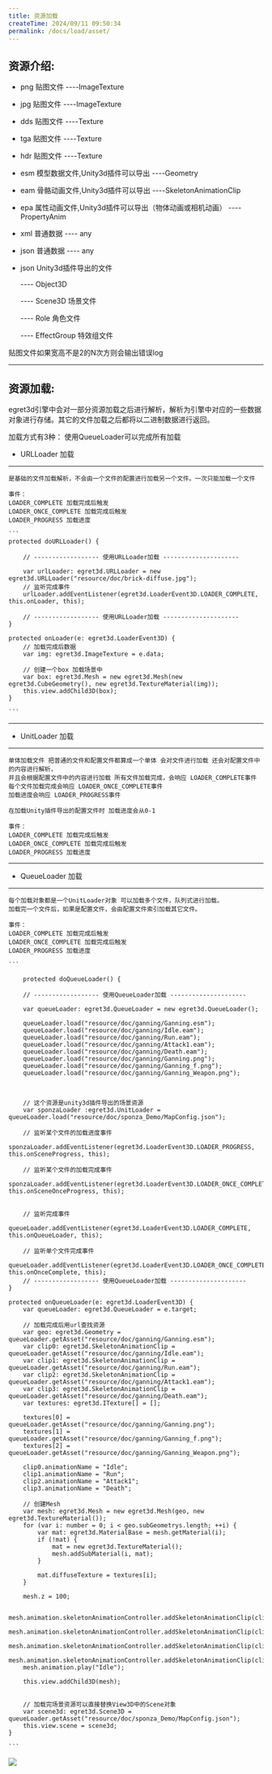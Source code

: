 ```yaml
---
title: 资源加载
createTime: 2024/09/11 09:50:34
permalink: /docs/load/asset/
---
```

资源介绍:
----------

* png 贴图文件  ----ImageTexture
 
* jpg 贴图文件  ----ImageTexture

* dds 贴图文件  ----Texture

* tga 贴图文件  ----Texture

* hdr 贴图文件  ----Texture

* esm 模型数据文件,Unity3d插件可以导出 ----Geometry

* eam 骨骼动画文件,Unity3d插件可以导出 ----SkeletonAnimationClip

* epa 属性动画文件,Unity3d插件可以导出（物体动画或相机动画） ----PropertyAnim

* xml 普通数据 ---- any

* json 普通数据 ---- any

* json Unity3d插件导出的文件 

     ---- Object3D

	 ---- Scene3D  场景文件 

	 ---- Role  角色文件 

	 ---- EffectGroup  特效组文件 

贴图文件如果宽高不是2的N次方则会输出错误log

----------		

资源加载:
----------	

egret3d引擎中会对一部分资源加载之后进行解析，解析为引擎中对应的一些数据对象进行存储。其它的文件加载之后都将以二进制数据进行返回。

加载方式有3种： 使用QueueLoader可以完成所有加载 

* URLLoader 加载
----------

	是基础的文件加载解析，不会由一个文件的配置进行加载另一个文件。一次只能加载一个文件
	
	事件：
	LOADER_COMPLETE 加载完成后触发
    LOADER_ONCE_COMPLETE 加载完成后触发
	LOADER_PROGRESS 加载进度

  	```        
    protected doURLLoader() {

        // ------------------ 使用URLLoader加载 ---------------------

        var urlLoader: egret3d.URLLoader = new egret3d.URLLoader("resource/doc/brick-diffuse.jpg");
        // 监听完成事件
        urlLoader.addEventListener(egret3d.LoaderEvent3D.LOADER_COMPLETE, this.onLoader, this);

        // ------------------ 使用URLLoader加载 ---------------------
    }
  
    protected onLoader(e: egret3d.LoaderEvent3D) {
        // 加载完成后数据
        var img: egret3d.ImageTexture = e.data;

        // 创建一个box 加载场景中
        var box: egret3d.Mesh = new egret3d.Mesh(new egret3d.CubeGeometry(), new egret3d.TextureMaterial(img));
        this.view.addChild3D(box);
    }

  	```

----------

* UnitLoader 加载
----------

	单体加载文件 把普通的文件和配置文件都算成一个单体 会对文件进行加载 还会对配置文件中的内容进行解析，
	并且会根据配置文件中的内容进行加载 所有文件加载完成，会响应 LOADER_COMPLETE事件 
	每个文件加载完成会响应 LOADER_ONCE_COMPLETE事件 
	加载进度会响应 LOADER_PROGRESS事件

	在加载Unity插件导出的配置文件时 加载进度会从0-1

	事件：
	LOADER_COMPLETE 加载完成后触发
    LOADER_ONCE_COMPLETE 加载完成后触发
	LOADER_PROGRESS 加载进度

----------

* QueueLoader 加载
----------

	每个加载对象都是一个UnitLoader对象 可以加载多个文件，队列式进行加载。
	加载完一个文件后，如果是配置文件，会由配置文件索引加载其它文件。
		
	事件：
	LOADER_COMPLETE 加载完成后触发
    LOADER_ONCE_COMPLETE 加载完成后触发
	LOADER_PROGRESS 加载进度

	```

        protected doQueueLoader() {

        // ------------------ 使用QueueLoader加载 ---------------------

        var queueLoader: egret3d.QueueLoader = new egret3d.QueueLoader();

        queueLoader.load("resource/doc/ganning/Ganning.esm");
        queueLoader.load("resource/doc/ganning/Idle.eam");
        queueLoader.load("resource/doc/ganning/Run.eam");
        queueLoader.load("resource/doc/ganning/Attack1.eam");
        queueLoader.load("resource/doc/ganning/Death.eam");
        queueLoader.load("resource/doc/ganning/Ganning.png");
        queueLoader.load("resource/doc/ganning/Ganning_f.png");
        queueLoader.load("resource/doc/ganning/Ganning_Weapon.png");



        // 这个资源是unity3d插件导出的场景资源
        var sponzaLoader :egret3d.UnitLoader = queueLoader.load("resource/doc/sponza_Demo/MapConfig.json");

        // 监听某个文件的加载进度事件
        sponzaLoader.addEventListener(egret3d.LoaderEvent3D.LOADER_PROGRESS, this.onSceneProgress, this);

        // 监听某个文件的加载完成事件
        sponzaLoader.addEventListener(egret3d.LoaderEvent3D.LOADER_ONCE_COMPLETE, this.onSceneOnceProgress, this);


        // 监听完成事件
        queueLoader.addEventListener(egret3d.LoaderEvent3D.LOADER_COMPLETE, this.onQueueLoader, this);

        // 监听单个文件完成事件
        queueLoader.addEventListener(egret3d.LoaderEvent3D.LOADER_ONCE_COMPLETE, this.onOnceComplete, this);
        // ------------------ 使用QueueLoader加载 ---------------------
    }

    protected onQueueLoader(e: egret3d.LoaderEvent3D) {
        var queueLoader: egret3d.QueueLoader = e.target;

        // 加载完成后用url查找资源 
        var geo: egret3d.Geometry = queueLoader.getAsset("resource/doc/ganning/Ganning.esm");
        var clip0: egret3d.SkeletonAnimationClip = queueLoader.getAsset("resource/doc/ganning/Idle.eam");
        var clip1: egret3d.SkeletonAnimationClip = queueLoader.getAsset("resource/doc/ganning/Run.eam");
        var clip2: egret3d.SkeletonAnimationClip = queueLoader.getAsset("resource/doc/ganning/Attack1.eam");
        var clip3: egret3d.SkeletonAnimationClip = queueLoader.getAsset("resource/doc/ganning/Death.eam");
        var textures: egret3d.ITexture[] = [];

        textures[0] = queueLoader.getAsset("resource/doc/ganning/Ganning.png");
        textures[1] = queueLoader.getAsset("resource/doc/ganning/Ganning_f.png");
        textures[2] = queueLoader.getAsset("resource/doc/ganning/Ganning_Weapon.png");

        clip0.animationName = "Idle";
        clip1.animationName = "Run";
        clip2.animationName = "Attack1";
        clip3.animationName = "Death";

        // 创建Mesh
        var mesh: egret3d.Mesh = new egret3d.Mesh(geo, new egret3d.TextureMaterial());
        for (var i: number = 0; i < geo.subGeometrys.length; ++i) {
            var mat: egret3d.MaterialBase = mesh.getMaterial(i);
            if (!mat) {
                mat = new egret3d.TextureMaterial();
                mesh.addSubMaterial(i, mat);
            }

            mat.diffuseTexture = textures[i];
        }

        mesh.z = 100;

        mesh.animation.skeletonAnimationController.addSkeletonAnimationClip(clip0);
        mesh.animation.skeletonAnimationController.addSkeletonAnimationClip(clip1);
        mesh.animation.skeletonAnimationController.addSkeletonAnimationClip(clip2);
        mesh.animation.skeletonAnimationController.addSkeletonAnimationClip(clip3);
        mesh.animation.play("Idle");

        this.view.addChild3D(mesh);


        // 加载完场景资源可以直接替换View3D中的Scene对象
        var scene3d: egret3d.Scene3D = queueLoader.getAsset("resource/doc/sponza_Demo/MapConfig.json");
        this.view.scene = scene3d;
    }

	```


![](Img_0.png)